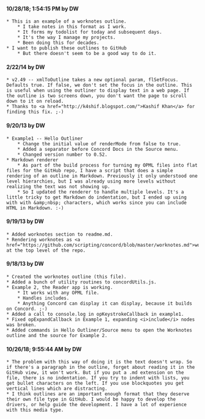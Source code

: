 
#### 10/28/18; 1:54:15 PM by DW

    * This is an example of a worknotes outline.
        * I take notes in this format as I work.
        * It forms my todolist for today and subsequent days.
        * It's the way I manage my projects. 
        * Been doing this for decades.
    * I want to publish these outlines to GitHub
        * But there doesn't seem to be a good way to do it.

#### 2/22/14 by DW

    * v2.49 -- xmlToOutline takes a new optional param, flSetFocus. Defaults true. If false, we don't set the focus in the outline. This is useful when using the outliner to display text in a web page. If the outline is two screens down, you don't want the page to scroll down to it on reload. 
    * Thanks to <a href="http://k4shif.blogspot.com/">Kashif Khan</a> for finding this fix. ;-)

#### 9/20/13 by DW

    * Example1 -- Hello Outliner
        * Change the initial value of renderMode from false to true.
        * Added a separator before Concord Docs in the Source menu.
        * Changed version number to 0.52.
    * Markdown renderer
        * As part of the build process for turning my OPML files into flat files for the GitHub repo, I have a script that does a simple rendering of an outline in Markdown. Previously it only understood one level hierarchies, but I was already using more levels without realizing the text was not showing up. 
        * So I updated the renderer to handle multiple levels. It's a little tricky to get Markdown do indentation, but I ended up using with with &amp;nbsp; characters, which works since you can include HTML in Markdown. :-)

#### 9/19/13 by DW

    * Added worknotes section to readme.md.
    * Rendering worknotes as <a href="https://github.com/scripting/concord/blob/master/worknotes.md">worknotes.md</a> at the top level of the repo.

#### 9/18/13 by DW

    * Created the worknotes outline (this file). 
    * Added a bunch of utility routines to concordUtils.js. 
    * Example 2, the Reader app is working. 
        * It works with any OPML file.
        * Handles includes. 
        * Anything Concord can display it can display, because it builds on Concord. ;-)
    * Added a call to console.log in opKeystrokeCallback in example1. 
    * Fixed opExpandCallback in Example 1, expanding <i>include</i> nodes was broken.
    * Added commands in Hello Outliner/Source menu to open the Worknotes outline and the source for Example 2.

#### 10/26/18; 9:55:44 AM by DW

    * The problem with this way of doing it is the text doesn't wrap. So if there's a paragraph in the outline, forget about reading it in the GitHub view, it won't work. But if you put a .md extension on the file, there is no indentation. If you try to indent with lists, you get bullet characters on the left. If you use blockquotes you get vertical lines which are distracting. 
    * I think outlines are an important enough format that they deserve their own file type in GitHub. I would be happy to develop the drivers, or help guide the development. I have a lot of experience with this media type. 
